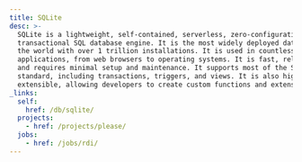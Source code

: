 ```yaml
---
title: SQLite
desc: >-
  SQLite is a lightweight, self-contained, serverless, zero-configuration,
  transactional SQL database engine. It is the most widely deployed database in
  the world with over 1 trillion installations. It is used in countless
  applications, from web browsers to operating systems. It is fast, reliable,
  and requires minimal setup and maintenance. It supports most of the SQL
  standard, including transactions, triggers, and views. It is also highly
  extensible, allowing developers to create custom functions and extensions.
_links:
  self:
    href: /db/sqlite/
  projects:
    - href: /projects/please/
  jobs:
    - href: /jobs/rdi/
---
```

